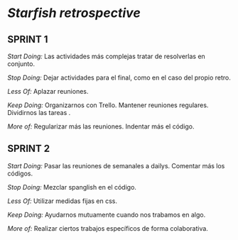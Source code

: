 # *Starfish retrospective*

## SPRINT 1

_Start Doing:_
Las actividades más complejas tratar de resolverlas en conjunto.

_Stop Doing:_
Dejar actividades para el final, como en el caso del propio retro.

_Less Of:_
Aplazar reuniones.

_Keep Doing:_
Organizarnos con Trello.
Mantener reuniones regulares.
Dividirnos las tareas .

_More of:_
Regularizar más las reuniones.
Indentar más el código.



## SPRINT 2

_Start Doing:_
Pasar las reuniones de semanales a dailys.
Comentar más los códigos. 

_Stop Doing:_
Mezclar spanglish en el código.

_Less Of:_
Utilizar medidas fijas en css.

_Keep Doing:_
Ayudarnos mutuamente cuando nos trabamos en algo.

_More of:_
Realizar ciertos trabajos específicos de forma colaborativa.
